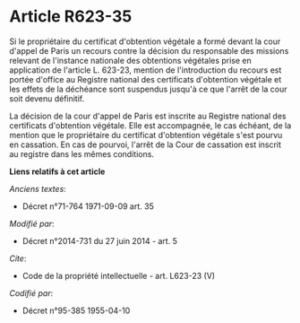 # Article R623-35

Si le propriétaire du certificat d'obtention végétale a formé devant la cour d'appel de Paris un recours contre la décision
du responsable des missions relevant de l'instance nationale des obtentions végétales prise en application de l'article L.
623-23, mention de l'introduction du recours est portée d'office au Registre national des certificats d'obtention végétale et
les effets de la déchéance sont suspendus jusqu'à ce que l'arrêt de la cour soit devenu définitif. 

La décision de la cour d'appel de Paris est inscrite au Registre national des certificats d'obtention végétale. Elle est
accompagnée, le cas échéant, de la mention que le propriétaire du certificat d'obtention végétale s'est pourvu en cassation.
En cas de pourvoi, l'arrêt de la Cour de cassation est inscrit au registre dans les mêmes conditions.

**Liens relatifs à cet article**

_Anciens textes_:

  - Décret n°71-764 1971-09-09 art. 35

_Modifié par_:

  - Décret n°2014-731 du 27 juin 2014 - art. 5

_Cite_:

  - Code de la propriété intellectuelle - art. L623-23 (V)

_Codifié par_:

  - Décret n°95-385 1955-04-10
